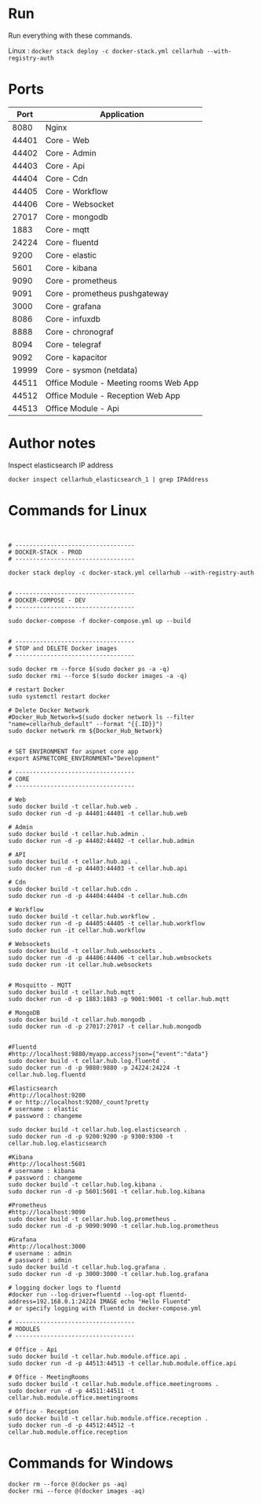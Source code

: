 

# Run

Run everything with these commands.

Linux : `docker stack deploy -c docker-stack.yml cellarhub --with-registry-auth`


# Ports

Port | Application
--- | ---
8080 | Nginx
44401 | Core - Web
44402 | Core - Admin
44403 | Core - Api
44404 | Core - Cdn
44405 | Core - Workflow
44406 | Core - Websocket
27017 | Core - mongodb
1883 | Core - mqtt
24224 | Core - fluentd
9200 | Core - elastic
5601 | Core - kibana
9090 | Core - prometheus
9091 | Core - prometheus pushgateway
3000 | Core - grafana
8086 | Core - infuxdb
8888 | Core - chronograf
8094 | Core - telegraf
9092 | Core - kapacitor
19999 | Core - sysmon (netdata)
44511 | Office Module - Meeting rooms Web App
44512 | Office Module - Reception Web App
44513 | Office Module - Api



# Author notes

Inspect elasticsearch IP address

`docker inspect cellarhub_elasticsearch_1 | grep IPAddress`


# Commands for Linux

```Shell


# ----------------------------------
# DOCKER-STACK - PROD
# ----------------------------------

docker stack deploy -c docker-stack.yml cellarhub --with-registry-auth


# ----------------------------------
# DOCKER-COMPOSE - DEV
# ----------------------------------

sudo docker-compose -f docker-compose.yml up --build


# ----------------------------------
# STOP and DELETE Docker images
# ----------------------------------

sudo docker rm --force $(sudo docker ps -a -q)
sudo docker rmi --force $(sudo docker images -a -q)

# restart Docker
sudo systemctl restart docker

# Delete Docker Network
#Docker_Hub_Network=$(sudo docker network ls --filter "name=cellarhub_default" --format "{{.ID}}")
sudo docker network rm ${Docker_Hub_Network}


# SET ENVIRONMENT for aspnet core app
export ASPNETCORE_ENVIRONMENT="Development"

# ----------------------------------
# CORE
# ----------------------------------

# Web
sudo docker build -t cellar.hub.web .
sudo docker run -d -p 44401:44401 -t cellar.hub.web

# Admin
sudo docker build -t cellar.hub.admin .
sudo docker run -d -p 44402:44402 -t cellar.hub.admin

# API
sudo docker build -t cellar.hub.api .
sudo docker run -d -p 44403:44403 -t cellar.hub.api

# Cdn
sudo docker build -t cellar.hub.cdn .
sudo docker run -d -p 44404:44404 -t cellar.hub.cdn

# Workflow
sudo docker build -t cellar.hub.workflow .
sudo docker run -d -p 44405:44405 -t cellar.hub.workflow
sudo docker run -it cellar.hub.workflow

# Websockets
sudo docker build -t cellar.hub.websockets .
sudo docker run -d -p 44406:44406 -t cellar.hub.websockets
sudo docker run -it cellar.hub.websockets


# Mosquitto - MQTT
sudo docker build -t cellar.hub.mqtt .
sudo docker run -d -p 1883:1883 -p 9001:9001 -t cellar.hub.mqtt

# MongoDB
sudo docker build -t cellar.hub.mongodb .
sudo docker run -d -p 27017:27017 -t cellar.hub.mongodb


#Fluentd
#http://localhost:9880/myapp.access?json={"event":"data"}
sudo docker build -t cellar.hub.log.fluentd .
sudo docker run -d -p 9880:9880 -p 24224:24224 -t cellar.hub.log.fluentd

#Elasticsearch
#http://localhost:9200
# or http://localhost:9200/_count?pretty
# username : elastic
# password : changeme

sudo docker build -t cellar.hub.log.elasticsearch .
sudo docker run -d -p 9200:9200 -p 9300:9300 -t cellar.hub.log.elasticsearch

#Kibana
#http://localhost:5601
# username : kibana
# password : changeme
sudo docker build -t cellar.hub.log.kibana .
sudo docker run -d -p 5601:5601 -t cellar.hub.log.kibana

#Prometheus
#http://localhost:9090
sudo docker build -t cellar.hub.log.prometheus .
sudo docker run -d -p 9090:9090 -t cellar.hub.log.prometheus

#Grafana
#http://localhost:3000
# username : admin
# password : admin
sudo docker build -t cellar.hub.log.grafana .
sudo docker run -d -p 3000:3000 -t cellar.hub.log.grafana

# logging docker logs to fluentd
#docker run --log-driver=fluentd --log-opt fluentd-address=192.168.0.1:24224 IMAGE echo "Hello Fluentd"
# or specify logging with fluentd in docker-compose.yml

# ----------------------------------
# MODULES
# ----------------------------------

# Office - Api
sudo docker build -t cellar.hub.module.office.api .
sudo docker run -d -p 44513:44513 -t cellar.hub.module.office.api

# Office - MeetingRooms
sudo docker build -t cellar.hub.module.office.meetingrooms .
sudo docker run -d -p 44511:44511 -t cellar.hub.module.office.meetingrooms

# Office - Reception
sudo docker build -t cellar.hub.module.office.reception .
sudo docker run -d -p 44512:44512 -t cellar.hub.module.office.reception

```


# Commands for Windows

```Shell
docker rm --force @(docker ps -aq)
docker rmi --force @(docker images -aq)

```
